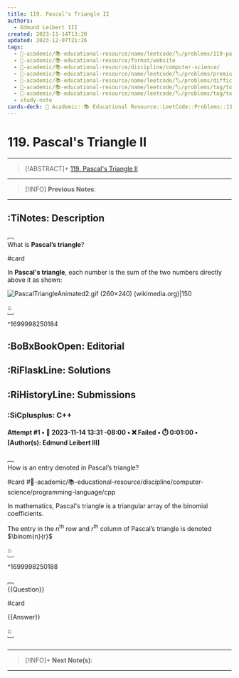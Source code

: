 ```yaml
---
title: 119. Pascal's Triangle II
authors:
  - Edmund Leibert III
created: 2023-11-14T13:20
updated: 2023-12-07T21:26
tags:
  - 🔴-academic/📚-educational-resource/name/leetcode/🏷️/problems/119-pascals-triangle-ii
  - 🔴-academic/📚-educational-resource/format/website
  - 🔴-academic/📚-educational-resource/discipline/computer-science/
  - 🔴-academic/📚-educational-resource/name/leetcode/🏷️/problems/premium/no
  - 🔴-academic/📚-educational-resource/name/leetcode/🏷️/problems/difficulty/easy
  - 🔴-academic/📚-educational-resource/name/leetcode/🏷️/problems/tag/topic/array
  - 🔴-academic/📚-educational-resource/name/leetcode/🏷️/problems/tag/topic/dynamic-programming
  - study-note
cards-deck: 🔴 Academic::📚 Educational Resource::LeetCode::Problems::119. Pascal's Triangle II
---
```


# 119. Pascal's Triangle II

---

> [!ABSTRACT]+
> [119. Pascal's Triangle II](https://leetcode.com/problems/pascals-triangle-ii/description/)

---

> [!INFO]
> **Previous Notes**:
> 

---

## :TiNotes: Description

﹇<br>
What is **Pascal’s triangle**?

#card 

In **Pascal's triangle**, each number is the sum of the two numbers directly above it as shown:

![PascalTriangleAnimated2.gif (260×240) (wikimedia.org)|150](https://upload.wikimedia.org/wikipedia/commons/0/0d/PascalTriangleAnimated2.gif)

⌂
<br>﹈<br>^1699998250184

## :BoBxBookOpen: Editorial

## :RiFlaskLine: Solutions

## :RiHistoryLine: Submissions

### :SiCplusplus: C++

#### **Attempt #1** • 📆 2023-11-14 13:31 -08:00 • ❌ Failed • ⏱️ 0:01:00 • \[Author(s): Edmund Leibert III\]

﹇<br>
How is an entry denoted in Pascal’s triangle?

#card #🔴-academic/📚-educational-resource/discipline/computer-science/programming-language/cpp 

In mathematics, Pascal's triangle is a triangular array of the binomial coefficients.  

The entry in the $n^{\text{th}}$ row and $r^{\text{th}}$ column of Pascal’s triangle is denoted $\binom{n}{r}$

⌂
<br>﹈<br>^1699998250188

﹇<br>
{{Question}}

#card 

{{Answer}}

⌂
<br>﹈<br>


---

> [!INFO]+ 
> **Next Note(s)**:
> 

---
